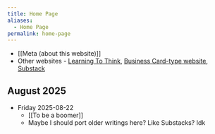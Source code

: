 ```yaml
---
title: Home Page
aliases:
  - Home Page
permalink: home-page
---
```

- [[Meta (about this website)]]
- Other websites - [Learning To Think](https://www.alexislearning.me/learning-to-think/), [Business Card-type website](https://www.alexislearning.me/), [Substack](https://alexislearning.substack.com/)
## August 2025
- Friday 2025-08-22
	- [[To be a boomer]]
	- Maybe I should port older writings here? Like Substacks? Idk